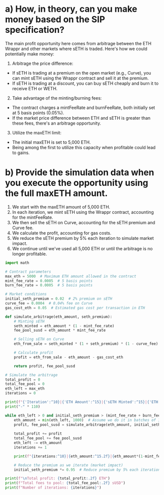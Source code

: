 # a) How, in theory, can you make money based on the SIP specification?
The main profit opportunity here comes from arbitrage between the ETH Wrappr and other markets where sETH is traded. Here's how we could potentially make money:
1. Arbitrage the price difference: 
  - If sETH is trading at a premium on the open market (e.g., Curve), you can mint sETH using the Wrappr contract and sell it at the premium.
  - If sETH is trading at a discount, you can buy sETH cheaply and burn it to receive ETH or WETH.
2. Take advantage of the minting/burning fees: 
  - The contract charges a mintFeeRate and burnFeeRate, both initially set at 5 basis points (0.05%).
  - If the market price difference between ETH and sETH is greater than these fees, there's an arbitrage opportunity.
3. Utilize the maxETH limit: 
  - The initial maxETH is set to 5,000 ETH.
  - Being among the first to utilize this capacity when profitable could lead to gains.

# b) Provide the simulation data when you execute the opportunity using the full maxETH amount.
1. We start with the maxETH amount of 5,000 ETH.
2. In each iteration, we mint sETH using the Wrappr contract, accounting for the mintFeeRate.
3. We then sell the sETH on Curve, accounting for the sETH premium and Curve fee.
4. We calculate the profit, accounting for gas costs.
5. We reduce the sETH premium by 5% each iteration to simulate market impact.
6. We continue until we've used all 5,000 ETH or until the arbitrage is no longer profitable.

```python
import math

# Contract parameters
max_eth = 5000  # Maximum ETH amount allowed in the contract
mint_fee_rate = 0.0005  # 5 basis points
burn_fee_rate = 0.0005  # 5 basis points

# Market conditions
initial_seth_premium = 0.02  # 2% premium on sETH
curve_fee = 0.0004  # 0.04% fee on Curve
gas_cost_eth = 0.05  # Estimated gas cost per transaction in ETH

def simulate_arbitrage(eth_amount, seth_premium):
    # Minting sETH
    seth_minted = eth_amount * (1 - mint_fee_rate)
    fee_pool_susd = eth_amount * mint_fee_rate

    # Selling sETH on Curve
    eth_from_sale = seth_minted * (1 + seth_premium) * (1 - curve_fee)

    # Calculate profit
    profit = eth_from_sale - eth_amount - gas_cost_eth

    return profit, fee_pool_susd

# Simulate the arbitrage
total_profit = 0
total_fee_pool = 0
eth_left = max_eth
iterations = 0

print(f"{'Iteration':^10}|{'ETH Amount':^15}|{'sETH Minted':^15}|{'ETH from Sale':^15}|{'Profit (ETH)':^15}|{'Cumulative Profit':^20}|{'sETH Premium':^15}")
print("-" * 110)

while eth_left > 0 and initial_seth_premium > (mint_fee_rate + burn_fee_rate + curve_fee):
    eth_amount = min(eth_left, 1000)  # Assume we do it in batches of 1000 ETH
    profit, fee_pool_susd = simulate_arbitrage(eth_amount, initial_seth_premium)
    
    total_profit += profit
    total_fee_pool += fee_pool_susd
    eth_left -= eth_amount
    iterations += 1

    print(f"{iterations:^10}|{eth_amount:^15.2f}|{eth_amount*(1-mint_fee_rate):^15.2f}|{eth_amount*(1+initial_seth_premium)*(1-curve_fee):^15.2f}|{profit:^15.2f}|{total_profit:^20.2f}|{initial_seth_premium:^15.4f}")

    # Reduce the premium as we iterate (market impact)
    initial_seth_premium *= 0.95  # Reduce premium by 5% each iteration

print(f"\nTotal profit: {total_profit:.2f} ETH")
print(f"Total fees to pool: {total_fee_pool:.2f} sUSD")
print(f"Number of iterations: {iterations}")
```
